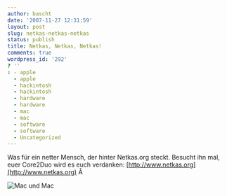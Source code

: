 ```yaml
---
author: bascht
date: '2007-11-27 12:31:59'
layout: post
slug: netkas-netkas-netkas
status: publish
title: Netkas, Netkas, Netkas!
comments: true
wordpress_id: '292'
? ''
: - apple
  - apple
  - hackintosh
  - hackintosh
  - hardware
  - hardware
  - mac
  - mac
  - software
  - software
  - Uncategorized
---
```


Was für ein netter Mensch, der hinter Netkas.org steckt. Besucht
ihn mal, euer Core2Duo wird es euch verdanken:
[http://www.netkas.org](http://www.netkas.org) Â
[](http://www.bascht.com/uploads/2007/11/ba270015.JPG "Mac und Mac")

![Mac und Mac](http://www.bascht.com/uploads/2007/11/ba270015.JPG)



